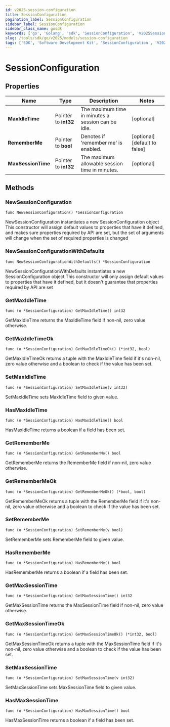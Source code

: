 ```yaml
---
id: v2025-session-configuration
title: SessionConfiguration
pagination_label: SessionConfiguration
sidebar_label: SessionConfiguration
sidebar_class_name: gosdk
keywords: ['go', 'Golang', 'sdk', 'SessionConfiguration', 'V2025SessionConfiguration'] 
slug: /tools/sdk/go/v2025/models/session-configuration
tags: ['SDK', 'Software Development Kit', 'SessionConfiguration', 'V2025SessionConfiguration']
---
```


# SessionConfiguration

## Properties

Name | Type | Description | Notes
------------ | ------------- | ------------- | -------------
**MaxIdleTime** | Pointer to **int32** | The maximum time in minutes a session can be idle. | [optional] 
**RememberMe** | Pointer to **bool** | Denotes if 'remember me' is enabled. | [optional] [default to false]
**MaxSessionTime** | Pointer to **int32** | The maximum allowable session time in minutes. | [optional] 

## Methods

### NewSessionConfiguration

`func NewSessionConfiguration() *SessionConfiguration`

NewSessionConfiguration instantiates a new SessionConfiguration object
This constructor will assign default values to properties that have it defined,
and makes sure properties required by API are set, but the set of arguments
will change when the set of required properties is changed

### NewSessionConfigurationWithDefaults

`func NewSessionConfigurationWithDefaults() *SessionConfiguration`

NewSessionConfigurationWithDefaults instantiates a new SessionConfiguration object
This constructor will only assign default values to properties that have it defined,
but it doesn't guarantee that properties required by API are set

### GetMaxIdleTime

`func (o *SessionConfiguration) GetMaxIdleTime() int32`

GetMaxIdleTime returns the MaxIdleTime field if non-nil, zero value otherwise.

### GetMaxIdleTimeOk

`func (o *SessionConfiguration) GetMaxIdleTimeOk() (*int32, bool)`

GetMaxIdleTimeOk returns a tuple with the MaxIdleTime field if it's non-nil, zero value otherwise
and a boolean to check if the value has been set.

### SetMaxIdleTime

`func (o *SessionConfiguration) SetMaxIdleTime(v int32)`

SetMaxIdleTime sets MaxIdleTime field to given value.

### HasMaxIdleTime

`func (o *SessionConfiguration) HasMaxIdleTime() bool`

HasMaxIdleTime returns a boolean if a field has been set.

### GetRememberMe

`func (o *SessionConfiguration) GetRememberMe() bool`

GetRememberMe returns the RememberMe field if non-nil, zero value otherwise.

### GetRememberMeOk

`func (o *SessionConfiguration) GetRememberMeOk() (*bool, bool)`

GetRememberMeOk returns a tuple with the RememberMe field if it's non-nil, zero value otherwise
and a boolean to check if the value has been set.

### SetRememberMe

`func (o *SessionConfiguration) SetRememberMe(v bool)`

SetRememberMe sets RememberMe field to given value.

### HasRememberMe

`func (o *SessionConfiguration) HasRememberMe() bool`

HasRememberMe returns a boolean if a field has been set.

### GetMaxSessionTime

`func (o *SessionConfiguration) GetMaxSessionTime() int32`

GetMaxSessionTime returns the MaxSessionTime field if non-nil, zero value otherwise.

### GetMaxSessionTimeOk

`func (o *SessionConfiguration) GetMaxSessionTimeOk() (*int32, bool)`

GetMaxSessionTimeOk returns a tuple with the MaxSessionTime field if it's non-nil, zero value otherwise
and a boolean to check if the value has been set.

### SetMaxSessionTime

`func (o *SessionConfiguration) SetMaxSessionTime(v int32)`

SetMaxSessionTime sets MaxSessionTime field to given value.

### HasMaxSessionTime

`func (o *SessionConfiguration) HasMaxSessionTime() bool`

HasMaxSessionTime returns a boolean if a field has been set.


